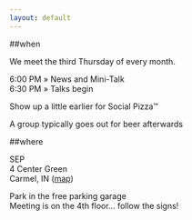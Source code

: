 ```yaml
---
layout: default
---
```


##when

We meet the third Thursday of every month.
 
6:00 PM » News and Mini-Talk  
6:30 PM » Talks begin

Show up a little earlier for Social Pizza&trade;

A group typically goes out for beer afterwards

##where

SEP  
4 Center Green  
Carmel, IN ([map](http://g.co/maps/stbmk))  

Park in the free parking garage  
Meeting is on the 4th floor... follow the signs!